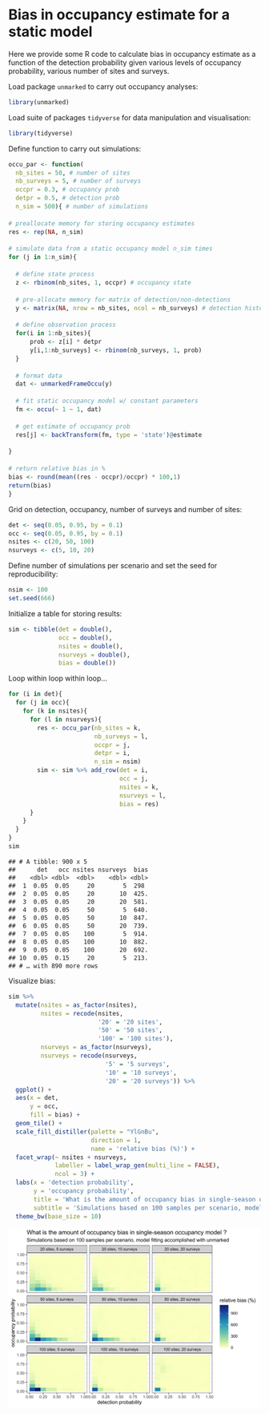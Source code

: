 # Bias in occupancy estimate for a static model

Here we provide some R code to calculate bias in occupancy estimate as a function of the detection probability given various levels of occupancy probability, various number of sites and surveys.

Load package `unmarked` to carry out occupancy analyses:

```r
library(unmarked)
```

Load suite of packages `tidyverse` for data manipulation and visualisation:

```r
library(tidyverse)
```


Define function to carry out simulations:

```r
occu_par <- function(
  nb_sites = 50, # number of sites
  nb_surveys = 5, # number of surveys
  occpr = 0.3, # occupancy prob 
  detpr = 0.5, # detection prob
  n_sim = 500){ # number of simulations

# preallocate memory for storing occupancy estimates
res <- rep(NA, n_sim)

# simulate data from a static occupancy model n_sim times
for (j in 1:n_sim){
  
  # define state process
  z <- rbinom(nb_sites, 1, occpr) # occupancy state
  
  # pre-allocate memory for matrix of detection/non-detections
  y <- matrix(NA, nrow = nb_sites, ncol = nb_surveys) # detection histories
  
  # define observation process
  for(i in 1:nb_sites){
      prob <- z[i] * detpr
      y[i,1:nb_surveys] <- rbinom(nb_surveys, 1, prob)
  }
  
  # format data
  dat <- unmarkedFrameOccu(y)
  
  # fit static occupancy model w/ constant parameters
  fm <- occu(~ 1 ~ 1, dat)
  
  # get estimate of occupancy prob
  res[j] <- backTransform(fm, type = 'state')@estimate
  
}

# return relative bias in %
bias <- round(mean((res - occpr)/occpr) * 100,1)
return(bias)
}
```

Grid on detection, occupancy, number of surveys and number of sites:

```r
det <- seq(0.05, 0.95, by = 0.1)
occ <- seq(0.05, 0.95, by = 0.1)
nsites <- c(20, 50, 100)
nsurveys <- c(5, 10, 20)
```

Define number of simulations per scenario and set the seed for reproducibility:

```r
nsim <- 100
set.seed(666)
```

Initialize a table for storing results:

```r
sim <- tibble(det = double(), 
              occ = double(),
              nsites = double(),
              nsurveys = double(),
              bias = double())
```

Loop within loop within loop...

```r
for (i in det){
  for (j in occ){
    for (k in nsites){
      for (l in nsurveys){
        res <- occu_par(nb_sites = k, 
                        nb_surveys = l, 
                        occpr = j, 
                        detpr = i,
                        n_sim = nsim)
        sim <- sim %>% add_row(det = i,
                               occ = j,
                               nsites = k,
                               nsurveys = l,
                               bias = res)
      }
    }
  }
}
sim
```

```
## # A tibble: 900 x 5
##      det   occ nsites nsurveys  bias
##    <dbl> <dbl>  <dbl>    <dbl> <dbl>
##  1  0.05  0.05     20        5  298 
##  2  0.05  0.05     20       10  425.
##  3  0.05  0.05     20       20  581.
##  4  0.05  0.05     50        5  640.
##  5  0.05  0.05     50       10  847.
##  6  0.05  0.05     50       20  739.
##  7  0.05  0.05    100        5  914.
##  8  0.05  0.05    100       10  882.
##  9  0.05  0.05    100       20  692.
## 10  0.05  0.15     20        5  213.
## # … with 890 more rows
```

Visualize bias:

```r
sim %>%
  mutate(nsites = as_factor(nsites),
         nsites = recode(nsites, 
                         '20' = '20 sites',
                         '50' = '50 sites',
                         '100' = '100 sites'),
         nsurveys = as_factor(nsurveys),
         nsurveys = recode(nsurveys,
                           '5' = '5 surveys',
                           '10' = '10 surveys',
                           '20' = '20 surveys')) %>%
  ggplot() +
  aes(x = det,
      y = occ, 
      fill = bias) +
  geom_tile() +
  scale_fill_distiller(palette = "YlGnBu", 
                       direction = 1,
                       name = 'relative bias (%)') +
  facet_wrap(~ nsites + nsurveys, 
             labeller = label_wrap_gen(multi_line = FALSE), 
             ncol = 3) + 
  labs(x = 'detection probability',
       y = 'occupancy probability',
       title = 'What is the amount of occupancy bias in single-season occupancy model ? ',
       subtitle = 'Simulations based on 100 samples per scenario, model fitting accomplished with unmarked') + 
  theme_bw(base_size = 10)
```

![](biasocc.png)<!-- -->
